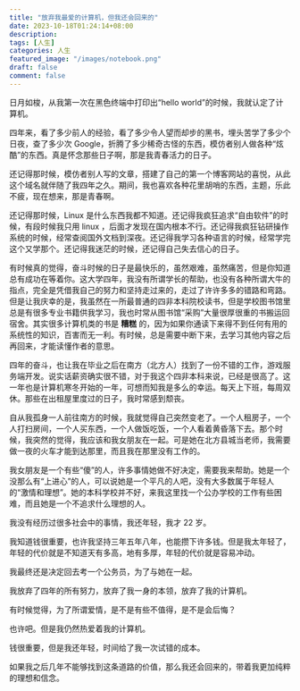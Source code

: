 ```yaml
---
title: "放弃我最爱的计算机，但我还会回来的"
date: 2023-10-18T01:24:14+08:00
description:
tags: [人生]
categories: 人生
featured_image: "/images/notebook.png"
draft: false
comment: false
---
```


日月如梭，从我第一次在黑色终端中打印出“hello world”的时候，我就认定了计算机。

四年来，看了多少前人的经验，看了多少令人望而却步的黑书，埋头苦学了多少个日夜，查了多少次 Google，折腾了多少稀奇古怪的东西，模仿者别人做各种“炫酷”的东西。真是怀念那些日子啊，那是我青春活力的日子。

还记得那时候，模仿者别人写的文章，搭建了自己的第一个博客网站的喜悦，从此这个域名就伴随了我四年之久。期间，我也喜欢各种花里胡哨的东西，主题，乐此不疲，现在想来，那是青春啊。

还记得那时候，Linux 是什么东西我都不知道。还记得我疯狂追求“自由软件”的时候，有段时候我只用 linux ，后面才发现在国内根本不行。还记得我疯狂钻研操作系统的时候，经常查阅国外文档到深夜。还记得我学习各种语言的时候，经常学完这个又学那个。还记得我迷茫的时候，还记得自己失去信心的日子。

有时候真的觉得，奋斗时候的日子是最快乐的，虽然艰难，虽然痛苦，但是你知道总有成功在等着你。这大学四年，我没有所谓学长的帮助，也没有各种所谓大牛的指点，完全是凭借我自己的努力和坚持走过来的，走过了许许多多的错路和弯路。但是让我庆幸的是，我虽然在一所最普通的四非本科院校读书，但是学校图书馆里总是有很多专业书籍供我学习，我也时常从图书馆“采购”大量很厚很重的书搬运回宿舍。其实很多计算机类的书是 **糟糕** 的，因为如果你通读下来得不到任何有用的系统性的知识，百害而无一利。有时候，总是需要中断下来，去学习其他内容之后再回来，才能读懂作者的意思。

四年的奋斗，也让我在毕业之后在南方（北方人）找到了一份不错的工作，游戏服务端开发。说实话薪资确实很不错，对于我这个四非本科来说，已经是很高了。这一年也是计算机寒冬开始的一年，可想而知我是多么的幸运。每天上下班，每周双休。那些在出租屋里度过的日子，我时常感到颓丧。

自从我孤身一人前往南方的时候，我就觉得自己突然变老了。一个人租房子，一个人打扫房间，一个人买东西，一个人做饭吃饭，一个人看着黄昏落下去。那个时候，我突然的觉得，我应该和我女朋友在一起。可是她在北方县城当老师，我需要做一夜的火车才能到达那里，而且我在那里没有工作的。

我女朋友是一个有些“傻”的人，许多事情她做不好决定，需要我来帮助。她是一个没那么有“上进心”的人，可以说她是一个平凡的人吧，没有大多数属于年轻人的“激情和理想”。她的本科学校并不好，来我这里找一个公办学校的工作有些困难，而且她是一个不追求什么理想的人。

我没有经历过很多社会中的事情，我还年轻，我才 22 岁。

我知道钱很重要，也许我坚持三年五年八年，也能攒下许多钱。但是我太年轻了，年轻的代价就是不知道天有多高，地有多厚，年轻的代价就是容易冲动。

我最终还是决定回去考一个公务员，为了与她在一起。

我放弃了四年的所有努力，放弃了我一身的本领，放弃了我的计算机。

有时候觉得，为了所谓爱情，是不是有些不值得，是不是会后悔？

也许吧。但是我仍然热爱着我的计算机。

钱很重要，但是我还年轻，时间给了我一次试错的成本。

如果我之后几年不能够找到这条道路的价值，那么我还会回来的，带着我更加纯粹的理想和信念。
